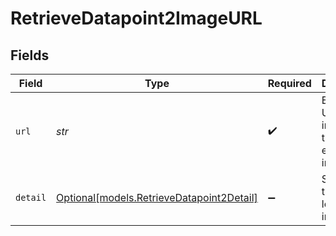 # RetrieveDatapoint2ImageURL


## Fields

| Field                                                                              | Type                                                                               | Required                                                                           | Description                                                                        |
| ---------------------------------------------------------------------------------- | ---------------------------------------------------------------------------------- | ---------------------------------------------------------------------------------- | ---------------------------------------------------------------------------------- |
| `url`                                                                              | *str*                                                                              | :heavy_check_mark:                                                                 | Either a URL of the image or the base64 encoded image data.                        |
| `detail`                                                                           | [Optional[models.RetrieveDatapoint2Detail]](../models/retrievedatapoint2detail.md) | :heavy_minus_sign:                                                                 | Specifies the detail level of the image.                                           |